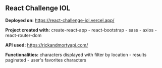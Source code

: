 ## React Challenge IOL

**Deployed on:** https://react-challenge-iol.vercel.app/

**Project created with:** create-react-app - react-bootstrap - sass - axios - react-router-dom

**API used:** https://rickandmortyapi.com/

**Functionalities:** characters displayed with filter by location - results paginated - user's favorites characters
